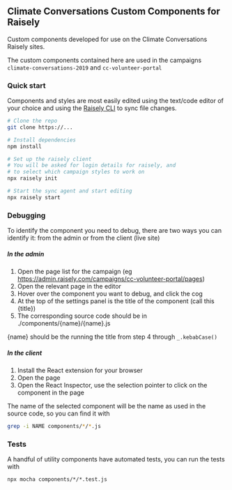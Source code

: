 ## Climate Conversations Custom Components for Raisely

Custom components developed for use on the Climate Conversations
Raisely sites.

The custom components contained here are used in the campaigns `climate-conversations-2019` and `cc-volunteer-portal`

### Quick start

Components and styles are most easily edited using the text/code editor of your choice and
using the [Raisely CLI](https://github.com/raisely/cli) to sync file changes.

```sh
# Clone the repo
git clone https://...

# Install dependencies
npm install

# Set up the raisely client
# You will be asked for login details for raisely, and
# to select which campaign styles to work on
npx raisely init

# Start the sync agent and start editing
npx raisely start
```

### Debugging
To identify the component you need to debug, there are two ways you can identify it: from the admin or from the client (live site)

##### In the admin
1. Open the page list for the campaign (eg https://admin.raisely.com/campaigns/cc-volunteer-portal/pages)
2. Open the relevant page in the editor
3. Hover over the component you want to debug, and click the cog
4. At the top of the settings panel is the title of the component (call this {title})
5. The corresponding source code should be in ./components/{name}/{name}.js

{name} should be the running the title from step 4 through `_.kebabCase()`

##### In the client
1. Install the React extension for your browser
2. Open the page
3. Open the React Inspector, use the selection pointer to click on the component in the page

The name of the selected component will be the name as used in the source code, so you can find it with

```sh
grep -i NAME components/*/*.js
```


### Tests
A handful of utility components have automated tests, you can run the tests with

```
npx mocha components/*/*.test.js
```
